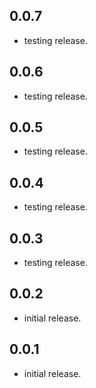 ## 0.0.7

* testing release.

## 0.0.6

* testing release.

## 0.0.5

* testing release.

## 0.0.4

* testing release.

## 0.0.3

* testing release.

## 0.0.2

* initial release.

## 0.0.1

* initial release.
